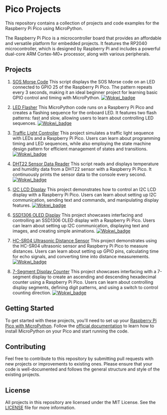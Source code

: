 # Pico Projects

This repository contains a collection of projects and code examples for the Raspberry Pi Pico using MicroPython.

The Raspberry Pi Pico is a microcontroller board that provides an affordable and versatile platform for embedded projects. It features the RP2040 microcontroller, which is designed by Raspberry Pi and includes a powerful dual-core ARM Cortex-M0+ processor, along with various peripherals.


## Projects

1. [SOS Morse Code](micropython/sos_morse.py)
This script displays the SOS Morse code on an LED connected to GPIO 25 of the Raspberry Pi Pico. The pattern repeats every 3 seconds, making it an ideal beginner project for learning basic GPIO control and timing with MicroPython. [![Wokwi_badge](https://user-images.githubusercontent.com/63488701/212449119-a8510897-c860-4545-8c1a-794169547ba1.svg)](https://wokwi.com/projects/359638256784328705)

2. [LED Flasher](micropython/led_flasher.py)
This MicroPython code runs on a Raspberry Pi Pico and creates a flashing sequence for the onboard LED. It features two flash patterns: fast and slow, allowing users to learn about controlling LED sequences. [![Wokwi_badge](https://user-images.githubusercontent.com/63488701/212449119-a8510897-c860-4545-8c1a-794169547ba1.svg)](https://wokwi.com/projects/359571061032587265)

3. [Traffic Light Controller](micropython/tlight.py)
This project simulates a traffic light sequence with LEDs and a Raspberry Pi Pico. Users can learn about programming timing and LED sequences, while also employing the state machine design pattern for efficient management of states and transitions. [![Wokwi_badge](https://user-images.githubusercontent.com/63488701/212449119-a8510897-c860-4545-8c1a-794169547ba1.svg)](https://wokwi.com/projects/359490482573538305)

4. [DHT22 Sensor Data Reader](micropython/dht22.py)
This script reads and displays temperature and humidity data from a DHT22 sensor with a Raspberry Pi Pico. It continuously prints the sensor data to the console every second. [![Wokwi_badge](https://user-images.githubusercontent.com/63488701/212449119-a8510897-c860-4545-8c1a-794169547ba1.svg)](https://wokwi.com/projects/359493497594540033)

5. [I2C LCD Display](micropython/lcd_i2c.py)
This project demonstrates how to control an I2C LCD display with a Raspberry Pi Pico. Users can learn about setting up I2C communication, sending text and commands, and manipulating display features. [![Wokwi_badge](https://user-images.githubusercontent.com/63488701/212449119-a8510897-c860-4545-8c1a-794169547ba1.svg)](https://wokwi.com/projects/359400194112248833)

6. [SSD1306 OLED Display](micropython/ssd1306_pico.py)
This project showcases interfacing and controlling an SSD1306 OLED display with a Raspberry Pi Pico. Users can learn about setting up I2C communication, displaying text and images, and creating simple animations. [![Wokwi_badge](https://user-images.githubusercontent.com/63488701/212449119-a8510897-c860-4545-8c1a-794169547ba1.svg)](https://wokwi.com/projects/359558101922696193)

7. [HC-SR04 Ultrasonic Distance Sensor](micropython/hcsr04_pico.py)
This project demonstrates using the HC-SR04 ultrasonic sensor and Raspberry Pi Pico to measure distances. Users can learn about setting up GPIO pins, calculating time for echo signals, and converting time into distance measurements. [![Wokwi_badge](https://user-images.githubusercontent.com/63488701/212449119-a8510897-c860-4545-8c1a-794169547ba1.svg)](https://wokwi.com/projects/359562059458336769)

8. [7-Segment Display Counter](micropython/seg7_counter.py)
This project showcases interfacing with a 7-segment display to create an ascending and descending hexadecimal counter using a Raspberry Pi Pico. Users can learn about controlling display segments, defining digit patterns, and using a switch to control counting direction. [![Wokwi_badge](https://user-images.githubusercontent.com/63488701/212449119-a8510897-c860-4545-8c1a-794169547ba1.svg)](https://wokwi.com/projects/300210834979684872)


## Getting Started

To get started with these projects, you'll need to set up your [Raspberry Pi Pico with MicroPython](https://www.raspberrypi.com/documentation/microcontrollers/micropython.html). Follow the [official documentation](https://www.raspberrypi.com/documentation/microcontrollers/raspberry-pi-pico.html) to learn how to install MicroPython on your Pico and start running the code.


## Contributing

Feel free to contribute to this repository by submitting pull requests with new projects or improvements to existing ones. Please ensure that your code is well-documented and follows the general structure and style of the existing projects.


## License

All projects in this repository are licensed under the MIT License. See the [LICENSE](LICENSE) file for more information.
